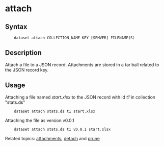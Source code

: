
# attach

## Syntax 

```
    dataset attach COLLECTION_NAME KEY [SEMVER] FILENAME(S)
```

## Description

Attach a file to a JSON record. Attachments are stored in a tar ball
related to the JSON record key.

## Usage

Attaching a file named *start.xlsx* to the JSON record with id _t1_ in 
collection "stats.ds"

```shell
    dataset attach stats.ds t1 start.xlsx
```

Attaching the file as version v0.0.1

```shell
    dataset attach stats.ds t1 v0.0.1 start.xlsx
```

Related topics: [attachments](attachments.html), [detach](detach.html) and [prune](prune.html)

